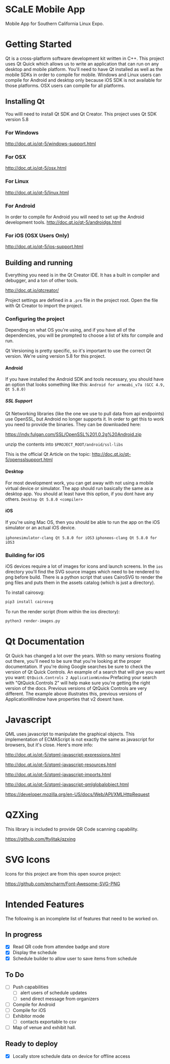 # SCaLE Mobile App
Mobile App for Southern California Linux Expo.

# Getting Started
Qt is a cross-platform software development kit written in C++. This project uses Qt Quick which allows us to write an application that can run on any desktop and mobile platform. You'll need to have Qt installed as well as the mobile SDKs in order to compile for mobile. Windows and Linux users can compile for Android and desktop only because iOS SDK is not available for those platforms. OSX users can compile for all platforms.

## Installing Qt
You willl need to install Qt SDK and Qt Creator. This project uses Qt SDK version 5.8

### For Windows
http://doc.qt.io/qt-5/windows-support.html

### For OSX
http://doc.qt.io/qt-5/osx.html

### For Linux
http://doc.qt.io/qt-5/linux.html

### For Android
In order to compile for Android you will need to set up the Android development tools.
http://doc.qt.io/qt-5/androidgs.html

### For iOS (OSX Users Only)
http://doc.qt.io/qt-5/ios-support.html

## Building and running
Everything you need is in the Qt Creator IDE. It has a built in compiler and debugger, and a ton of other tools.

http://doc.qt.io/qtcreator/

Project settings are defined in a `.pro` file in the project root. Open the file with Qt Creator to import the project.

### Configuring the project
Depending on what OS you're using, and if you have all of the dependencies, you will be prompted to choose a list of kits for compile and run.

Qt Versioning is pretty specific, so it's important to use the correct Qt version. We're using version 5.8 for this project.

#### Android
If you have installed the Android SDK and tools necessary, you should have an option that looks something like this:
`Android for armeabi_v7a (GCC 4.9, Qt 5.8.0)`

##### SSL Support
Qt Networking libraries (like the one we use to pull data from api endpoints) use OpenSSL, but Android no longer supports it. In order to get this to work you need to provide the binaries. They can be downloaded here:

https://indy.fulgan.com/SSL/OpenSSL%201.0.2g%20Android.zip

unzip the contents into `$PROJECT_ROOT/android/ssl-libs`

This is the official Qt Article on the topic:
http://doc.qt.io/qt-5/opensslsupport.html

#### Desktop
For most development work, you can get away with not using a mobile virtual device or simulator. The app should run basically the same as a desktop app. You should at least have this option, if you dont have any others. 
`Desktop Qt 5.8.0 <compiler>`

#### iOS
If you're using Mac OS, then you should be able to run the app on the iOS simulator or an actual iOS device.

`iphonesimulator-clang Qt 5.8.0 for iOS3`
`iphoneos-clang Qt 5.8.0 for iOS3`

### Building for iOS
iOS devices require a lot of images for icons and launch screens. In the `ios` directory you'll find the SVG source images which need to be rendered to png before build. There is a python script that uses CairoSVG to render the png files and puts them in the assets catalog (which is just a directory).

To install cairosvg:

```bash
pip3 install cairosvg
```

To run the render script (from within the ios directory):

```bash
python3 render-images.py
```

# Qt Documentation

Qt Quick has changed a lot over the years. With so many versions floating out there, you'll need to be sure that you're looking at the proper documentation. If you're doing Google searches be sure to check the version of Qt Quick Controls. An example of a search that will give you want you want:
`QtQuick.Controls 2 ApplicationWindow`
Prefacing your search with "QtQuick.Controls 2" will help make sure you're getting the right version of the docs. Previous versions of QtQuick Controls are very different. The example above illustrates this, previous versions of ApplicationWindow have properties that v2 doesnt have.

# Javascript

QML uses javascript to manipulate the graphical objects. This implementation of ECMAScript is not exactly the same as javascript for browsers, but it's close. Here's more info:

http://doc.qt.io/qt-5/qtqml-javascript-expressions.html

http://doc.qt.io/qt-5/qtqml-javascript-resources.html

http://doc.qt.io/qt-5/qtqml-javascript-imports.html

http://doc.qt.io/qt-5/qtqml-javascript-qmlglobalobject.html

https://developer.mozilla.org/en-US/docs/Web/API/XMLHttpRequest

# QZXing

This library is included to provide QR Code scanning capability.

https://github.com/ftylitak/qzxing

# SVG Icons	

Icons for this project are from this open source project:

https://github.com/encharm/Font-Awesome-SVG-PNG

# Intended Features

The following is an incomplete list of features that need to be worked on.

## In progress

* [x] Read QR code from attendee badge and store
* [x] Display the schedule
* [x] Schedule builder to allow user to save items from schedule

## To Do

* [ ] Push capabilities
	* [ ] alert users of schedule updates
	* [ ] send direct message from organizers
* [ ] Compile for Android
* [ ] Compile for iOS
* [ ] Exhibitor mode
	* [ ] contacts exportable to csv
* [ ] Map of venue and exhibit hall.

## Ready to deploy

* [x] Locally store schedule data on device for offline access